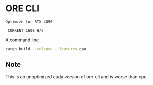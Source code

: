 # ORE CLI

``` Optimize for RTX 4090 ```

` CURRENT 1600 H/s`

A command line 

```sh
cargo build --release --features gpu
```

## Note

This is an unoptimized cuda version of ore-cli and is worse than cpu.
